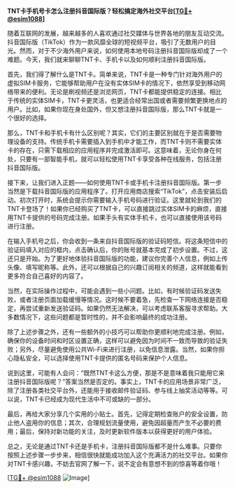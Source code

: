 **TNT卡手机号卡怎么注册抖音国际版？轻松搞定海外社交平台[[TG💪+ @esim1088](https://t.me/s/esim1088)]**

随着互联网的发展，越来越多的人喜欢通过社交媒体与世界各地的朋友互动交流。抖音国际版（TikTok）作为一款风靡全球的短视频平台，吸引了无数用户的目光。然而，对于不少海外用户来说，如何使用本地号码注册抖音国际版却成了一个难题。今天，我们就来聊聊TNT卡、手机卡以及如何顺利注册抖音国际版。

首先，我们得了解什么是TNT卡。简单来说，TNT卡是一种专门针对海外用户的虚拟SIM卡服务，它能够帮助用户在没有实体SIM卡的情况下，依然享受到移动网络带来的便利。无论是刷视频还是浏览网页，TNT卡都能提供稳定的连接。相比于传统的实体SIM卡，TNT卡更灵活，也更适合经常出国或者需要频繁更换地点的用户。比如，如果你现在身处国外，但又想注册抖音国际版，那么TNT卡就是一个很好的选择。

那么，TNT卡和手机卡有什么区别呢？其实，它们的主要区别就在于是否需要物理设备的支持。传统手机卡需要插入到手机中才能工作，而TNT卡则不需要实体卡的存在，只需下载相应的应用程序并完成激活即可。这意味着，无论你身在何处，只要有一部智能手机，就可以轻松使用TNT卡享受各种在线服务，包括注册抖音国际版。

接下来，让我们进入正题——如何使用TNT卡或手机卡注册抖音国际版。第一步当然是下载抖音国际版的应用程序了。打开应用商店搜索“TikTok”，点击安装后启动。初次打开时，系统会提示你需要输入手机号码进行验证。这里就轮到我们的TNT卡登场了！如果你已经购买了TNT卡，可以直接跳过实体SIM卡的麻烦，直接用TNT卡提供的号码完成注册。如果手头有实体手机卡，也可以直接使用该号码进行注册。

在输入手机号之后，你会收到一条来自抖音国际版的验证码短信。将这条短信中的验证码填入对应的框内，点击确认后，你的账号就基本完成了初步设置。不过，这还只是开始。为了更好地体验抖音国际版的功能，建议你完善个人信息，例如上传头像、填写昵称等。此外，还可以根据自己的兴趣订阅相关的频道，这样就能看到更多符合自己喜好的内容了。

当然，在实际操作过程中，可能会遇到一些小问题。比如，有时候验证码发送失败，或者注册页面加载缓慢等情况。这时候不要着急，先检查一下网络连接是否稳定，再尝试重新发送验证码。如果仍然无法解决，可以考虑联系客服寻求帮助。大多数情况下，这些问题都是暂时性的，并不会影响最终的成功注册。

除了上述步骤之外，还有一些额外的小技巧可以帮助你更顺利地完成注册。例如，确保你的设备时间和时区设置正确，这样可以避免因为时间不一致而导致的验证失败；另外，尽量避免使用公共Wi-Fi来进行注册，以免信息泄露。当然，如果你担心隐私安全，可以选择使用TNT卡提供的匿名号码来保护个人信息。

说到这里，可能有人会问：“既然TNT卡这么方便，那是不是意味着我只能用它来注册抖音国际版呢？”答案当然是否定的。事实上，TNT卡的应用场景非常广泛，除了注册各类社交平台外，还能用于接收邮件验证码、参与线上抽奖活动等等。可以说，TNT卡已经成为现代生活中不可或缺的一部分。

最后，再给大家分享几个实用的小贴士。首先，记得定期检查账户的安全设置，防止他人盗用你的信息；其次，合理规划流量使用，避免因超量而产生不必要的费用；最后，保持对新功能的关注，及时更新软件版本以获得更好的用户体验。

总之，无论是通过TNT卡还是手机卡，注册抖音国际版都不是什么难事。只要你按照上述步骤一步步来，相信很快就能成功加入这个充满活力的社交平台。如果你对TNT卡感兴趣，不妨去官网了解一下，说不定会有意想不到的惊喜等着你哦！

[[TG💪+ @esim1088](https://t.me/s/esim1088) ![Image](https://i.postimg.cc/4NQfJmqS/Snipaste-2025-05-13-00-14-12.png)]